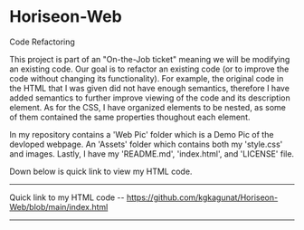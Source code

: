 # Horiseon-Web
Code Refactoring

This project is part of an "On-the-Job ticket" meaning we will be modifying an existing code. Our goal is to refactor an existing code (or to improve the code without changing its functionality). For example, the original code in the HTML that I was given did not have enough semantics, therefore I have added semantics to further improve viewing of the code and its description element. As for the CSS, I have organized elements to be nested, as some of them contained the same properties thoughout each element.

In my repository contains a 'Web Pic' folder which is a Demo Pic of the devloped webpage. An 'Assets' folder which contains both my 'style.css' and images. Lastly, I have my 'README.md', 'index.html', and 'LICENSE' file.

Down below is quick link to view my HTML code.

---------------------------------------------------------------------------------------------------------------------------------------------------------

Quick link to my HTML code -- https://github.com/kgkagunat/Horiseon-Web/blob/main/index.html

---------------------------------------------------------------------------------------------------------------------------------------------------------
